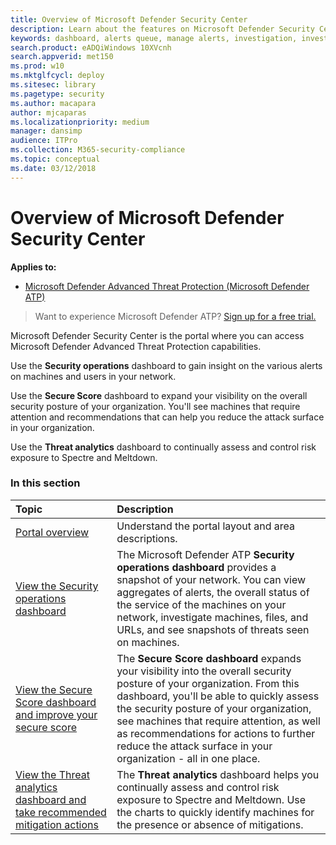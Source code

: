 ```yaml
---
title: Overview of Microsoft Defender Security Center
description: Learn about the features on Microsoft Defender Security Center, including how alerts work, and suggestions on how to investigate possible breaches and attacks.
keywords: dashboard, alerts queue, manage alerts, investigation, investigate alerts, investigate machines, submit files, deep analysis, high, medium, low, severity, ioc, ioa
search.product: eADQiWindows 10XVcnh
search.appverid: met150
ms.prod: w10
ms.mktglfcycl: deploy
ms.sitesec: library
ms.pagetype: security
ms.author: macapara
author: mjcaparas
ms.localizationpriority: medium
manager: dansimp
audience: ITPro
ms.collection: M365-security-compliance 
ms.topic: conceptual
ms.date: 03/12/2018
---
```


# Overview of Microsoft Defender Security Center

**Applies to:**

- [Microsoft Defender Advanced Threat Protection (Microsoft Defender ATP)](https://go.microsoft.com/fwlink/p/?linkid=2069559)

>Want to experience Microsoft Defender ATP? [Sign up for a free trial.](https://www.microsoft.com/en-us/WindowsForBusiness/windows-atp?ocid=docs-wdatp-usewdatp-abovefoldlink) 

Microsoft Defender Security Center is the portal where you can access Microsoft Defender Advanced Threat Protection capabilities. 

Use the **Security operations** dashboard to gain insight on the various alerts on machines and users in your network.

Use the **Secure Score** dashboard to expand your visibility on the overall security posture of your organization. You'll see machines that require attention and recommendations that can help you reduce the attack surface in your organization.

Use the **Threat analytics** dashboard to continually assess and control risk exposure to Spectre and Meltdown. 


### In this section

Topic | Description
:---|:---
[Portal overview](portal-overview-windows-defender-advanced-threat-protection.md) | Understand the portal layout and area descriptions.
[View the Security operations dashboard](security-operations-dashboard-windows-defender-advanced-threat-protection.md) | The Microsoft Defender ATP  **Security operations dashboard** provides a snapshot of your network. You can view aggregates of alerts, the overall status of the service of the machines on your network, investigate machines, files, and URLs, and see snapshots of threats seen on machines.
[View the Secure Score dashboard and improve your secure score](secure-score-dashboard-windows-defender-advanced-threat-protection.md) | The **Secure Score dashboard** expands your visibility into the overall security posture of your organization. From this dashboard, you'll be able to quickly assess the security posture of your organization, see machines that require attention, as well as recommendations for actions to further reduce the attack surface in your organization - all in one place.
[View the Threat analytics dashboard and take recommended mitigation actions](threat-analytics-dashboard-windows-defender-advanced-threat-protection.md) | The **Threat analytics** dashboard helps you continually assess and control risk exposure to Spectre and Meltdown. Use the charts to quickly identify machines for the presence or absence of mitigations.


